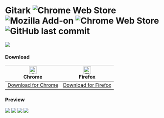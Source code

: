 # Gitark ![Chrome Web Store](https://img.shields.io/chrome-web-store/users/pajmlahbnmcmbfdmmcacaojpedjcdjgm.svg?label=Users) ![Mozilla Add-on](https://img.shields.io/amo/v/gitark.svg) ![Chrome Web Store](https://img.shields.io/chrome-web-store/v/pajmlahbnmcmbfdmmcacaojpedjcdjgm.svg) ![GitHub last commit](https://img.shields.io/github/last-commit/imfunniee/gitark.svg)

<img src="https://raw.githubusercontent.com/imfunniee/gitark/master/assets/top.png">

### Download

| [<img src="https://raw.githubusercontent.com/alrra/browser-logos/master/src/chrome/chrome_48x48.png" alt="Chrome" width="24px" height="24px" />](http://godban.github.io/browsers-support-badges/)</br>Chrome | [<img src="https://raw.githubusercontent.com/alrra/browser-logos/master/src/firefox/firefox_48x48.png" alt="Firefox" width="24px" height="24px" />](http://godban.github.io/browsers-support-badges/)</br>Firefox |
| ----------------------------------------------------------------------------------------------------------------------------------------------------------------------------------------------------------------- | ------------------------------------------------------------------------------------------------------------------------------------------------------------------------------------------------------------- |
| [Download for Chrome](https://chrome.google.com/webstore/detail/gitark/pajmlahbnmcmbfdmmcacaojpedjcdjgm)                                                                                                          | [Download for Firefox](https://addons.mozilla.org/en-US/firefox/addon/gitark/)                                                                                                                                |


### Preview

<img src="https://raw.githubusercontent.com/imfunniee/gitark/master/assets/preview/1.png">
<img src="https://raw.githubusercontent.com/imfunniee/gitark/master/assets/preview/2.png">
<img src="https://raw.githubusercontent.com/imfunniee/gitark/master/assets/preview/3.png">
<img src="https://raw.githubusercontent.com/imfunniee/gitark/master/assets/preview/4.png">
